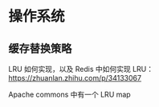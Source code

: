 # 操作系统

## 缓存替换策略

LRU 如何实现，以及 Redis 中如何实现 LRU：https://zhuanlan.zhihu.com/p/34133067

Apache commons 中有一个 LRU map